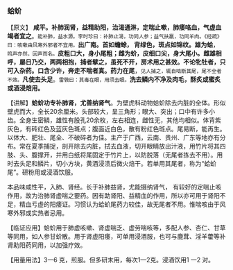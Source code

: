 ### 蛤蚧

【原文】 **咸平。补肺润肾，益精助阳，治渴通淋，定喘止嗽，肺痿咯血，气虚血竭者宜之**。<small>能补肺，益水源。李时珍曰：补肺止渴，功同人参；益气扶羸，功同羊肉。《经疏》曰：咳嗽由风寒外邪者不宜用。</small>**出广南。首如蟾蜍， 背绿色，斑点如锦纹。雄为蛤**， <small>鸣声亦然，因声而名。</small>**皮粗口大，身小尾粗；雌为蚧，皮细口尖，身大尾小。雌雄相呼，屡日乃交，两两相抱，捕者擘之，虽死不开，房术用之甚效。不论牝牡者，只可入杂药。口含少许，奔走不喘者真。药力在尾**，<small>见人捕之，辄自啮断其尾，尾不全者不效。</small>**凡使去头足**。<small>雷斅曰：其毒在眼，用须去眼。</small>**洗去鳞内不净及肉毛，酥炙或蜜炙或酒浸焙用。**

【讲解】**蛤蚧功专补肺肾，尤善纳肾气**。为壁虎科动物蛤蚧除去内脏的全体。形似壁虎而大，全长20余厘米。头部较大，呈三角形；眼大、突出；口中有许多小齿。全身生密鳞，雄性有股孔20余枚，左右相连，雌性无，其他均相似。体背紫灰色，有砖红色及蓝灰色斑点；腹面近白色，散有粉红色斑点。尾易断，能再生。以体大、肥壮、尾全、不破碎者为佳。主产于广西，云南、贵州、广东等地亦有分布。常在夏季捕捉，剖开除去内脏，拭去血液，切开眼睛放出汁液，用竹片将其四肢、头、腹撑开，并用白纸将尾固定于竹片上，以防脱落（无尾者拣去不用）。用时去头足和鳞片，切小方块，黄酒浸渍后微火焙干。若单用其尾者，称为“蛤蚧尾”。研粉用或浸酒饮服。

本品味咸性平，入肺、肾经。长于补肺益肾，尤能摄纳肾气， 有较好的定喘止咳作用，故为治肺肾虚喘之要药。因有助肾阳、益精血的作用，所以亦可用于肾阳不足，精血亏虚的阳痿证。习惯认为蛤蚧尾药力较佳，故无尾者不用。惟喘咳由于风寒外邪或实热者忌用。

【临证应用】蛤蚧用于肺虚咳嗽、肾虚喘乏、虚劳喘咳等，多配人参、杏仁、甘草等同用，如人参甘蚧散。用于肾虚阳痿，可单用浸酒服，也可与鹿茸、淫羊藿等补肾助阳药同用，以加强疗效。

【用量用法】3一6 克，煎服。但多研末用，每次1—2克。浸酒饮用1 一2 对。
